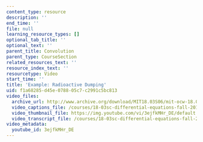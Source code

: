 ```yaml
---
content_type: resource
description: ''
end_time: ''
file: null
learning_resource_types: []
optional_tab_title: ''
optional_text: ''
parent_title: Convolution
parent_type: CourseSection
related_resources_text: ''
resource_index_text: ''
resourcetype: Video
start_time: ''
title: 'Example: Radioactive Dumping'
uid: f1a68285-d45e-0788-05c7-c2991c5bc813
video_files:
  archive_url: http://www.archive.org/download/MIT18.03S06/mit-ocw-18.03-lec21-07apr2003-220k_512kb.mp4
  video_captions_file: /courses/18-03sc-differential-equations-fall-2011/4178047ca1485a9c8a46b51f039f939a_3ejfkMHr_DE.vtt
  video_thumbnail_file: https://img.youtube.com/vi/3ejfkMHr_DE/default.jpg
  video_transcript_file: /courses/18-03sc-differential-equations-fall-2011/15bdb443e9f4882834ab07f0212bec2b_3ejfkMHr_DE.pdf
video_metadata:
  youtube_id: 3ejfkMHr_DE
---
```

